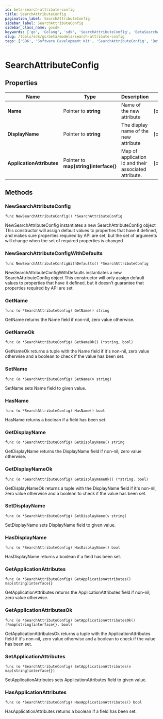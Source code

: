 ```yaml
---
id: beta-search-attribute-config
title: SearchAttributeConfig
pagination_label: SearchAttributeConfig
sidebar_label: SearchAttributeConfig
sidebar_class_name: gosdk
keywords: ['go', 'Golang', 'sdk', 'SearchAttributeConfig', 'BetaSearchAttributeConfig'] 
slug: /tools/sdk/go/beta/models/search-attribute-config
tags: ['SDK', 'Software Development Kit', 'SearchAttributeConfig', 'BetaSearchAttributeConfig']
---
```


# SearchAttributeConfig

## Properties

Name | Type | Description | Notes
------------ | ------------- | ------------- | -------------
**Name** | Pointer to **string** | Name of the new attribute | [optional] 
**DisplayName** | Pointer to **string** | The display name of the new attribute | [optional] 
**ApplicationAttributes** | Pointer to **map[string]interface{}** | Map of application id and their associated attribute. | [optional] 

## Methods

### NewSearchAttributeConfig

`func NewSearchAttributeConfig() *SearchAttributeConfig`

NewSearchAttributeConfig instantiates a new SearchAttributeConfig object
This constructor will assign default values to properties that have it defined,
and makes sure properties required by API are set, but the set of arguments
will change when the set of required properties is changed

### NewSearchAttributeConfigWithDefaults

`func NewSearchAttributeConfigWithDefaults() *SearchAttributeConfig`

NewSearchAttributeConfigWithDefaults instantiates a new SearchAttributeConfig object
This constructor will only assign default values to properties that have it defined,
but it doesn't guarantee that properties required by API are set

### GetName

`func (o *SearchAttributeConfig) GetName() string`

GetName returns the Name field if non-nil, zero value otherwise.

### GetNameOk

`func (o *SearchAttributeConfig) GetNameOk() (*string, bool)`

GetNameOk returns a tuple with the Name field if it's non-nil, zero value otherwise
and a boolean to check if the value has been set.

### SetName

`func (o *SearchAttributeConfig) SetName(v string)`

SetName sets Name field to given value.

### HasName

`func (o *SearchAttributeConfig) HasName() bool`

HasName returns a boolean if a field has been set.

### GetDisplayName

`func (o *SearchAttributeConfig) GetDisplayName() string`

GetDisplayName returns the DisplayName field if non-nil, zero value otherwise.

### GetDisplayNameOk

`func (o *SearchAttributeConfig) GetDisplayNameOk() (*string, bool)`

GetDisplayNameOk returns a tuple with the DisplayName field if it's non-nil, zero value otherwise
and a boolean to check if the value has been set.

### SetDisplayName

`func (o *SearchAttributeConfig) SetDisplayName(v string)`

SetDisplayName sets DisplayName field to given value.

### HasDisplayName

`func (o *SearchAttributeConfig) HasDisplayName() bool`

HasDisplayName returns a boolean if a field has been set.

### GetApplicationAttributes

`func (o *SearchAttributeConfig) GetApplicationAttributes() map[string]interface{}`

GetApplicationAttributes returns the ApplicationAttributes field if non-nil, zero value otherwise.

### GetApplicationAttributesOk

`func (o *SearchAttributeConfig) GetApplicationAttributesOk() (*map[string]interface{}, bool)`

GetApplicationAttributesOk returns a tuple with the ApplicationAttributes field if it's non-nil, zero value otherwise
and a boolean to check if the value has been set.

### SetApplicationAttributes

`func (o *SearchAttributeConfig) SetApplicationAttributes(v map[string]interface{})`

SetApplicationAttributes sets ApplicationAttributes field to given value.

### HasApplicationAttributes

`func (o *SearchAttributeConfig) HasApplicationAttributes() bool`

HasApplicationAttributes returns a boolean if a field has been set.



